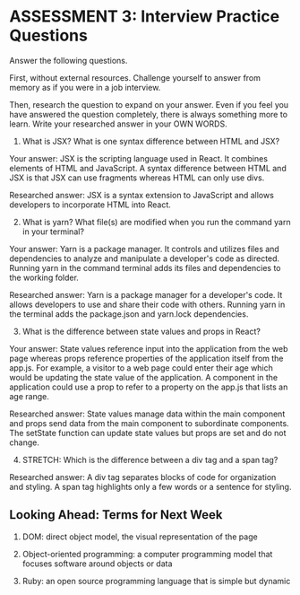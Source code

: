 # ASSESSMENT 3: Interview Practice Questions

Answer the following questions.

First, without external resources. Challenge yourself to answer from memory as if you were in a job interview.

Then, research the question to expand on your answer. Even if you feel you have answered the question completely, there is always something more to learn. Write your researched answer in your OWN WORDS.

1. What is JSX? What is one syntax difference between HTML and JSX?

Your answer: JSX is the scripting language used in React. It combines elements of HTML and JavaScript. A syntax difference between HTML and JSX is that JSX can use fragments whereas HTML can only use divs.

Researched answer: JSX is a syntax extension to JavaScript and allows developers to incorporate HTML into React.

2. What is yarn? What file(s) are modified when you run the command yarn in your terminal?

Your answer: Yarn is a package manager. It controls and utilizes files and dependencies to analyze and manipulate a developer's code as directed. Running yarn in the command terminal adds its files and dependencies to the working folder.

Researched answer: Yarn is a package manager for a developer's code. It allows developers to use and share their code with others. Running yarn in the terminal adds the package.json and yarn.lock dependencies.

3. What is the difference between state values and props in React?

Your answer: State values reference input into the application from the web page whereas props reference properties of the application itself from the app.js. For example, a visitor to a web page could enter their age which would be updating the state value of the application. A component in the application could use a prop to refer to a property on the app.js that lists an age range.

Researched answer: State values manage data within the main component and props send data from the main component to subordinate components. The setState function can update state values but props are set and do not change.

4. STRETCH: Which is the difference between a div tag and a span tag?

Researched answer: A div tag separates blocks of code for organization and styling. A span tag highlights only a few words or a sentence for styling.

## Looking Ahead: Terms for Next Week

1. DOM: direct object model, the visual representation of the page

2. Object-oriented programming: a computer programming model that focuses software around objects or data

3. Ruby: an open source programming language that is simple but dynamic
